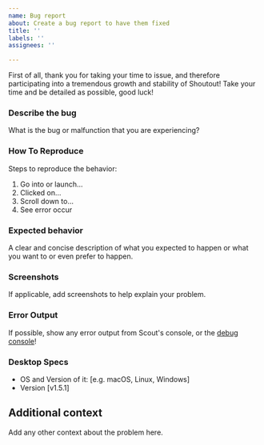 ```yaml
---
name: Bug report
about: Create a bug report to have them fixed
title: ''
labels: ''
assignees: ''

---
```


First of all, thank you for taking your time to issue, and therefore participating into a tremendous growth and stability of Shoutout! Take your time and be detailed as possible, good luck!

### **Describe the bug**
What is the bug or malfunction that you are experiencing?

### **How To Reproduce**
Steps to reproduce the behavior:
1. Go into or launch...
2. Clicked on...
3. Scroll down to...
4. See error occur

### **Expected behavior**
A clear and concise description of what you expected to happen or what you want to or even prefer to happen.

### **Screenshots**
If applicable, add screenshots to help explain your problem.

### **Error Output**
If possible, show any error output from Scout's console, or the [debug console](https://github.com/leifadev/scout/wiki/Debugging)!

### **Desktop Specs**
 - OS and Version of it: [e.g. macOS, Linux, Windows]
 - Version [v1.5.1]


## **Additional context**
Add any other context about the problem here.
